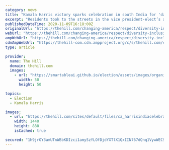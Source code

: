 ```yaml
---
category: news
title: "Kamala Harris victory sparks celebration in south India for 'daughter of our village'"
excerpt: "Residents took to the streets in the vice president-elect’s ancestral village after hearing news of her victory."
publishedDateTime: 2020-11-09T16:18:00Z
originalUrl: "https://thehill.com/changing-america/respect/diversity-inclusion/525111-kamala-harris-victory-sparks-celebration-in"
webUrl: "https://thehill.com/changing-america/respect/diversity-inclusion/525111-kamala-harris-victory-sparks-celebration-in"
ampWebUrl: "https://thehill.com/changing-america/respect/diversity-inclusion/525111-kamala-harris-victory-sparks-celebration-in?amp"
cdnAmpWebUrl: "https://thehill-com.cdn.ampproject.org/c/s/thehill.com/changing-america/respect/diversity-inclusion/525111-kamala-harris-victory-sparks-celebration-in?amp"
type: article

provider:
  name: The Hill
  domain: thehill.com
  images:
    - url: "https://smartableai.github.io/election/assets/images/organizations/thehill.com-50x50.jpg"
      width: 50
      height: 50

topics:
  - Election
  - Kamala Harris

images:
  - url: "https://thehill.com/sites/default/files/ca_harrisindiacelebration_110920getty.jpg"
    width: 1440
    height: 880
    isCached: true

secured: "1h9jrOY3amUTnWBbKDIzci1amySzYLOfDjdYXTlX1QxIIN767dQnq1VywWECSUAlhKH5g8onhn80aDDTdSiPbWOJLBDIAXa02XUqCRG0OXxqbPWi57gZRzI79Vj/HV2nQA/HZfdJ9euzAyQHTx60aOu+lOOd9GZwRkmY34T858bNP6kSjYKqDR/4ce8ORLw5BaYdzgKbr08p0jU2GnEQ1La+aMKqASqVhBczXlBr5/SvQndOU2N/FMs7dC0HWkPAYrqY73Bnb0FFvDCcMLbWFubipcqc1v7mem09++OnG6DSDfjnI1eKREGSONElRah0OB/OQ06c8fcUr9kmAu8YRLfMn7Y9bJlHcXk16B0oTNc=;VjNR6Uw6FutFiIb1ce7VOw=="
---
```


